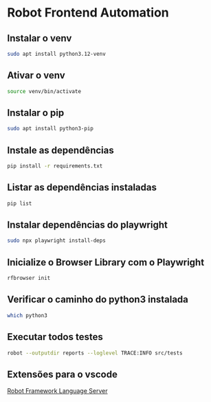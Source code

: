 # Robot Frontend Automation

## Instalar o venv

```bash
sudo apt install python3.12-venv
```

## Ativar o venv

```bash
source venv/bin/activate
```

## Instalar o pip

```bash
sudo apt install python3-pip
```

## Instale as dependências

```bash
pip install -r requirements.txt
```

## Listar as dependências instaladas

```bash
pip list
```

## Instalar dependências do playwright

```bash
sudo npx playwright install-deps
```

## Inicialize o Browser Library com o Playwright

```bash
rfbrowser init
```

## Verificar o caminho do python3 instalada

```bash
which python3
```

## Executar todos testes

```bash
robot --outputdir reports --loglevel TRACE:INFO src/tests
```

## Extensões para o vscode

[Robot Framework Language Server](https://marketplace.visualstudio.com/items?itemName=robocorp.robotframework-lsp)
